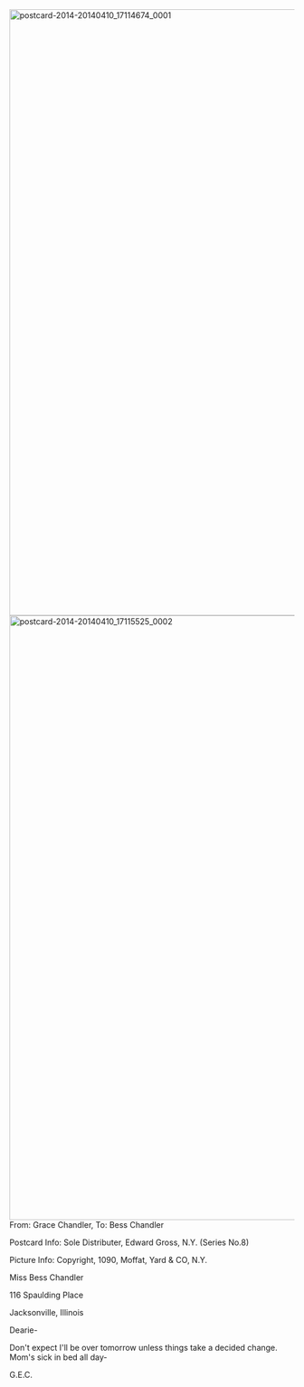 <html><body><a href="http://107.170.91.122/wp-content/uploads/2014/04/postcard-2014-20140410_17114674_0001.jpg"><img class="alignnone size-full wp-image-85" src="http://107.170.91.122/wp-content/uploads/2014/04/postcard-2014-20140410_17114674_0001.jpg" alt="postcard-2014-20140410_17114674_0001" width="1544" height="1072"></a> <a href="http://107.170.91.122/wp-content/uploads/2014/04/postcard-2014-20140410_17115525_0002.jpg"><img class="alignnone size-full wp-image-86" src="http://107.170.91.122/wp-content/uploads/2014/04/postcard-2014-20140410_17115525_0002.jpg" alt="postcard-2014-20140410_17115525_0002" width="1558" height="1069"></a>From: Grace Chandler, To: Bess Chandler

Postcard Info: Sole Distributer, Edward Gross, N.Y. (Series No.8)

Picture Info: Copyright, 1090, Moffat, Yard &amp; CO, N.Y.



Miss Bess Chandler

116 Spaulding Place

Jacksonville, Illinois



Dearie-

Don't expect I'll be over tomorrow unless things take a decided change. Mom's sick in bed all day-

G.E.C.



 </body></html>